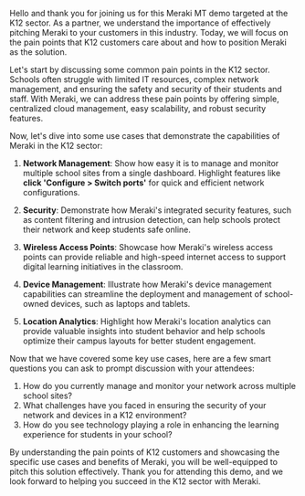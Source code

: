 Hello and thank you for joining us for this Meraki MT demo targeted at the K12 sector. As a partner, we understand the importance of effectively pitching Meraki to your customers in this industry. Today, we will focus on the pain points that K12 customers care about and how to position Meraki as the solution.

Let's start by discussing some common pain points in the K12 sector. Schools often struggle with limited IT resources, complex network management, and ensuring the safety and security of their students and staff. With Meraki, we can address these pain points by offering simple, centralized cloud management, easy scalability, and robust security features.

Now, let's dive into some use cases that demonstrate the capabilities of Meraki in the K12 sector:

1. **Network Management**: Show how easy it is to manage and monitor multiple school sites from a single dashboard. Highlight features like **click 'Configure > Switch ports'** for quick and efficient network configurations.

2. **Security**: Demonstrate how Meraki's integrated security features, such as content filtering and intrusion detection, can help schools protect their network and keep students safe online.

3. **Wireless Access Points**: Showcase how Meraki's wireless access points can provide reliable and high-speed internet access to support digital learning initiatives in the classroom.

4. **Device Management**: Illustrate how Meraki's device management capabilities can streamline the deployment and management of school-owned devices, such as laptops and tablets.

5. **Location Analytics**: Highlight how Meraki's location analytics can provide valuable insights into student behavior and help schools optimize their campus layouts for better student engagement.

Now that we have covered some key use cases, here are a few smart questions you can ask to prompt discussion with your attendees:

1. How do you currently manage and monitor your network across multiple school sites?
2. What challenges have you faced in ensuring the security of your network and devices in a K12 environment?
3. How do you see technology playing a role in enhancing the learning experience for students in your school?

By understanding the pain points of K12 customers and showcasing the specific use cases and benefits of Meraki, you will be well-equipped to pitch this solution effectively. Thank you for attending this demo, and we look forward to helping you succeed in the K12 sector with Meraki.